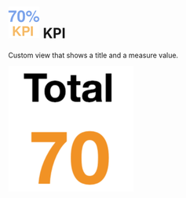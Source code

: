 # ![](icon.svg) KPI

Custom view that shows a title and a measure value.

![screenshot](thumbnail.png)